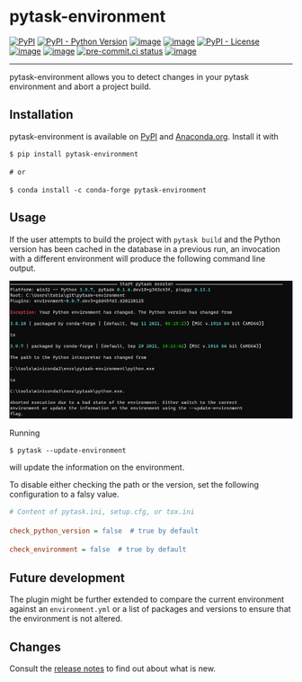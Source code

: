 # pytask-environment

[![PyPI](https://img.shields.io/pypi/v/pytask-environment?color=blue)](https://pypi.org/project/pytask-environment)
[![PyPI - Python Version](https://img.shields.io/pypi/pyversions/pytask-environment)](https://pypi.org/project/pytask-environment)
[![image](https://img.shields.io/conda/vn/conda-forge/pytask-environment.svg)](https://anaconda.org/conda-forge/pytask-environment)
[![image](https://img.shields.io/conda/pn/conda-forge/pytask-environment.svg)](https://anaconda.org/conda-forge/pytask-environment)
[![PyPI - License](https://img.shields.io/pypi/l/pytask-environment)](https://pypi.org/project/pytask-environment)
[![image](https://img.shields.io/github/workflow/status/pytask-dev/pytask-environment/Continuous%20Integration%20Workflow/main)](https://github.com/pytask-dev/pytask-environment/actions?query=branch%3Amain)
[![image](https://codecov.io/gh/pytask-dev/pytask-environment/branch/main/graph/badge.svg)](https://codecov.io/gh/pytask-dev/pytask-environment)
[![pre-commit.ci status](https://results.pre-commit.ci/badge/github/pytask-dev/pytask-environment/main.svg)](https://results.pre-commit.ci/latest/github/pytask-dev/pytask-environment/main)
[![image](https://img.shields.io/badge/code%20style-black-000000.svg)](https://github.com/psf/black)

______________________________________________________________________

pytask-environment allows you to detect changes in your pytask environment and abort a
project build.

## Installation

pytask-environment is available on [PyPI](https://pypi.org/project/pytask-environment)
and [Anaconda.org](https://anaconda.org/conda-forge/pytask-environment). Install it with

```console
$ pip install pytask-environment

# or

$ conda install -c conda-forge pytask-environment
```

## Usage

If the user attempts to build the project with `pytask build` and the Python version has
been cached in the database in a previous run, an invocation with a different
environment will produce the following command line output.

![image](_static/error.png)

Running

```console
$ pytask --update-environment
```

will update the information on the environment.

To disable either checking the path or the version, set the following configuration to a
falsy value.

```ini
# Content of pytask.ini, setup.cfg, or tox.ini

check_python_version = false  # true by default

check_environment = false  # true by default
```

## Future development

The plugin might be further extended to compare the current environment against an
`environment.yml` or a list of packages and versions to ensure that the environment is
not altered.

## Changes

Consult the [release notes](CHANGES.md) to find out about what is new.
